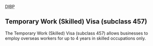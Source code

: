<div class="badge squared stamp"><abbr title="Department of Immigration and Border Protection">DIBP</abbr></div>

## Temporary Work (Skilled) Visa (subclass 457)

The Temporary Work (Skilled) Visa (subclass 457) allows businesses to employ overseas workers for up to 4 years in skilled occupations only.
